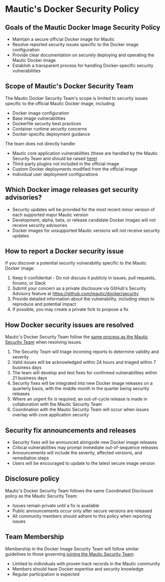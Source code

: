 # Mautic's Docker Security Policy

## Goals of the Mautic Docker Image Security Policy
- Maintain a secure official Docker image for Mautic
- Resolve reported security issues specific to the Docker image configuration
- Provide clear documentation on securely deploying and operating the Mautic Docker image
- Establish a transparent process for handling Docker-specific security vulnerabilities

## Scope of Mautic's Docker Security Team
The Mautic Docker Security Team's scope is limited to security issues specific to the official Mautic Docker image, including:

- Docker image configuration
- Base image vulnerabilities
- Dockerfile security best practices
- Container runtime security concerns
- Docker-specific deployment guidance

The team does not directly handle:

- Mautic core application vulnerabilities (these are handled by the Mautic Security Team and should be raised [here](https://github.com/mautic/mautic/security/advisories/new))
- Third-party plugins not included in the official image
- Custom Docker deployments modified from the official image
- Individual user deployment configurations

## Which Docker image releases get security advisories?

- Security updates will be provided for the most recent minor version of each supported major Mautic version
- Development, alpha, beta, or release candidate Docker images will not receive security advisories
- Docker images for unsupported Mautic versions will not receive security updates

## How to report a Docker security issue

If you discover a potential security vulnerability specific to the Mautic Docker image:

1. Keep it confidential - Do not discuss it publicly in issues, pull requests, forums, or Slack
2. Submit your concern as a private disclosure via GitHub's Security Advisory feature at https://github.com/mautic/docker/security
3. Provide detailed information about the vulnerability, including steps to reproduce and potential impact
4. If possible, you may create a private fork to propose a fix

## How Docker security issues are resolved

Mautic's Docker Security Team follow the [same process as the Mautic Security Team](https://mautic.org/security/how-security-issues-are-resolved/) when resolving issues.

1. The Security Team will triage incoming reports to determine validity and severity
2. Valid issues will be acknowledged within 24 hours and triaged within 7 business days
3. The team will develop and test fixes for confirmed vulnerabilities within 21 business days
4. Security fixes will be integrated into new Docker image releases on a quarterly basis, with the middle month in the quarter being security releases
5. Where an urgent fix is required, an out-of-cycle release is made in collaboration with the Mautic Security Team
6. Coordination with the Mautic Security Team will occur when issues overlap with core application security

## Security fix announcements and releases

- Security fixes will be announced alongside new Docker image releases
- Critical vulnerabilities may prompt immediate out-of-sequence releases
- Announcements will include the severity, affected versions, and remediation steps
- Users will be encouraged to update to the latest secure image version

## Disclosure policy

Mautic's Docker Security Team follows the same Coordinated Disclosure policy as the Mautic Security Team:

- Issues remain private until a fix is available
- Public announcements occur only after secure versions are released
- All community members should adhere to this policy when reporting issues

## Team Membership

Membership in the Docker Image Security Team will follow similar guidelines to those governing [joining the Mautic Security Team](https://mautic.org/security/how-to-join-the-security-team/):

- Limited to individuals with proven track records in the Mautic community
- Members should have Docker expertise and security knowledge
- Regular participation is expected